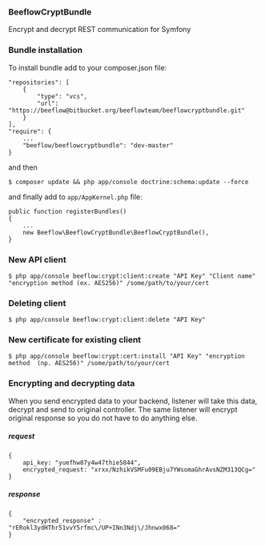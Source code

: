 ### BeeflowCryptBundle ###
Encrypt and decrypt REST communication for Symfony

### Bundle installation ###
To install bundle add to your composer.json file:

    "repositories": [
        {
            "type": "vcs",
            "url":  "https://beeflow@bitbucket.org/beeflowteam/beeflowcryptbundle.git"
        }
    ],
    "require": {
        ...
        "beeflow/beeflowcryptbundle": "dev-master"
    }

and then

    $ composer update && php app/console doctrine:schema:update --force

and finally add to `app/AppKernel.php` file:
    
    public function registerBundles()
    {
        ...
        new Beeflow\BeeflowCryptBundle\BeeflowCryptBundle(),
    }
    
### New API client ###

    $ php app/console beeflow:crypt:client:create "API Key" "Client name" "encryption method (ex. AES256)" /some/path/to/your/cert
 
### Deleting client ###

    $ php app/console beeflow:crypt:client:delete "API Key"

### New certificate for existing client ###

    $ php app/console beeflow:crypt:cert:install "API Key" "encryption method  (np. AES256)" /some/path/to/your/cert
   
    
### Encrypting and decrypting data ###
When you send encrypted data to your backend, listener will take this data, decrypt and send to original controller. The same listener will encrypt original response so you do not have to do anything else.

##### request #####
    {
        api_key: "yuefhw87y4w47thie5844", 
        encrypted_request: "xrxx/NzhikVSMFu09EBju7YWsomaGhrAvsNZM313QCg=" 
    }
    
##### response #####

    {
        "encrypted_response" : "rERokl3ydHThr51vvY5rfmc\/UP+INn3Ndj\/Jhnwx068="
    }
